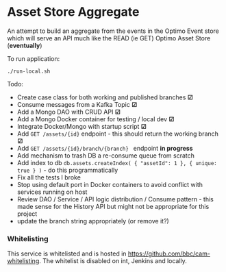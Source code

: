 Asset Store Aggregate
==================

An attempt to build an aggregate from the events in the Optimo Event store which will serve an API much like the READ (ie GET) Optimo Asset Store (**eventually**)

To run application:

    ./run-local.sh

Todo:

* Create case class for both working and published branches **&#9745;**
* Consume messages from a Kafka Topic **&#9745;**
* Add a Mongo DAO with CRUD API **&#9745;**
* Add a Mongo Docker container for testing / local dev **&#9745;** 
* Integrate Docker/Mongo with startup script **&#9745;**
* Add ``GET /assets/{id}`` endpoint - this should return the working branch **&#9745;**
* Add ``GET /assets/{id}/branch/{branch} `` endpoint **in progress**
* Add mechanism to trash DB a re-consume queue from scratch
* Add index to db ```db.assets.createIndex( { "assetId": 1 }, { unique: true } )``` - do this programmatically
* Fix all the tests I broke
* Stop using default port in Docker containers to avoid conflict with services running on host
* Review DAO / Service / API logic distribution / Consume pattern - this made sense for the History API but might not be appropriate for this project
* update the branch string appropriately (or remove it?)



### Whitelisting

This service is whitelisted and is hosted in https://github.com/bbc/cam-whitelisting.
The whitelist is disabled on int, Jenkins and locally.
